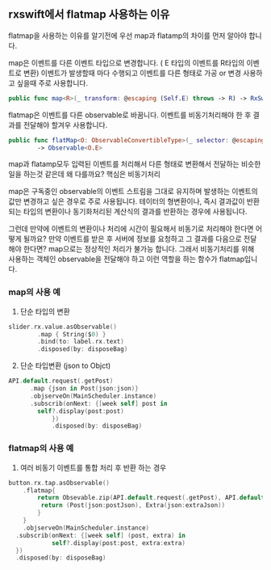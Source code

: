 rxswift에서 flatmap 사용하는 이유
---

flatmap을 사용하는 이유를 알기전에 우선 map과 flatamp의 차이를 먼저 알아야 합니다.

map은 이벤트를 다른 이벤트 타입으로 변경합니다. ( E 타입의 이벤트를 R타입의 이벤트로 변환)
이벤트가 발생할때 마다 수행되고 이벤트를 다른 형태로 가공 or 변경 사용하고 싶을때 주로 사용합니다.

```swift
public func map<R>(_ transform: @escaping (Self.E) throws -> R) -> RxSwift.Observable<R>
```

flatmap은 이벤트를 다른 observable로 바꿈니다.
이벤트를 비동기처리해야 한 후 결과를 전달해야 할겨우 사용합니다.
```swift
public func flatMap<O: ObservableConvertibleType>(_ selector: @escaping (E) throws -> O)
        -> Observable<O.E>
```

map과 flatamp모두 입력된 이벤트를 처리해서 다른 형태로 변환해서 전달하는 비슷한 일을 하는것 같은데 왜 다를까요? 핵심은 비동기처리

map은 구독중인 observable의 이벤트 스트림을 그대로 유지하며 발생하는 이벤트의 값만 변경하고 싶은 경우로 주로 사용됩니다.  테이터의 형변환이나, 즉시 결과값이 반환되는 타입의 변환이나 동기화처리된 계산식의 결과를 반환하는 경우에 사용됩니다. 

그런데 만약에 이벤트의 변환이나 처리에 시간이 필요해서 비동기로 처리해야 한다면 어떻게 될까요? 만약 이벤트를 받은 후 서버에 정보를 요청하고 그 결과를  다음으로 전달해야 한다면? map으로는 정상적인 처리가 불가능 합니다. 그래서 비동기처리를 위해 사용하는 객체인 observable을 전달해야 하고 이런 역할을 하는 함수가 flatmap입니다.

### map의 사용 예
1. 단순 타입의 변환
```swift
slider.rx.value.asObservable()
        .map { String($0) }
        .bind(to: label.rx.text)
        .disposed(by: disposeBag)
```

2. 단순 타입변환 (json to Objct)
```swift
API.default.request(.getPost)
      .map {json in Post(json:json)}
      .objserveOn(MainScheduler.instance)
      .subscrib(onNext: {[week self] post in 
        self?.display(post:post)
			})
 			.disposed(by: disposeBag)
```


### flatmap의 사용 예
1. 여러 비동기 이벤트를 통합 처리 후 반환 하는 경우   
```swift
button.rx.tap.asObservable()
	.flatmap{
		return Obsevable.zip(API.default.request(.getPost), API.default.request(.getExtra) ){ postJson,extraJson in 		
	     return (Post(json:postJson), Extra(json:extraJson))
		}
	}
	.objserveOn(MainScheduler.instance)
  .subscrib(onNext: {[week self] (post, extra) in 
			self?.display(post:post, extra:extra)
  })
  .disposed(by: disposeBag)

```